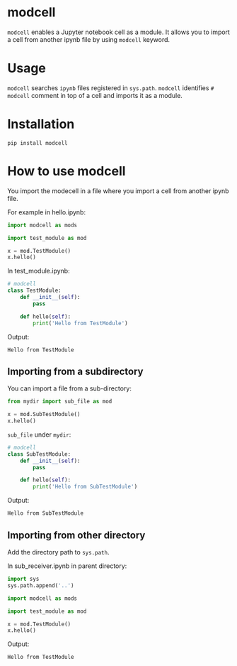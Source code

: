 # modcell

`modcell` enables a Jupyter notebook cell as a module. It allows you to import a cell from another ipynb file by using `modcell` keyword.

# Usage

`modcell` searches `ipynb` files registered in `sys.path`. `modcell` identifies `# modcell` comment in top of a cell and imports it as a module.

# Installation

```
pip install modcell
```

# How to use modcell


You import the modecell in a file where you import a cell from another ipynb file.

For example in hello.ipynb:

```python
import modcell as mods

import test_module as mod

x = mod.TestModule()
x.hello()
```

In test_module.ipynb:

```python
# modcell
class TestModule:
    def __init__(self):
        pass

    def hello(self):
        print('Hello from TestModule')
```

Output:
```
Hello from TestModule
```

## Importing from a subdirectory

You can import a file from a sub-directory:

```python
from mydir import sub_file as mod

x = mod.SubTestModule()
x.hello()
```

`sub_file` under `mydir`:

```python
# modcell
class SubTestModule:
    def __init__(self):
        pass

    def hello(self):
        print('Hello from SubTestModule')
```

Output:
```
Hello from SubTestModule
```

## Importing from other directory

Add the directory path to `sys.path`.

In sub_receiver.ipynb in parent directory:

```python
import sys
sys.path.append('..')

import modcell as mods

import test_module as mod

x = mod.TestModule()
x.hello()
```

Output:
```
Hello from TestModule
```
